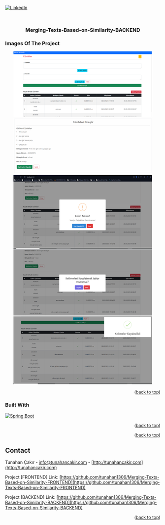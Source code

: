 <a id="readme-top"></a>

[![LinkedIn][linkedin-shield]][linkedin-url]

<!-- PROJECT LOGO -->
<br />
<div align="center">
  <h3 align="center">
    Merging-Texts-Based-on-Similarity-BACKEND
  </h3>
</div>


### Images Of The Project

<div align="center">
  <img src="https://raw.githubusercontent.com/tunahan1306/Merging-Texts-Based-on-Similarity-FRONTEND/main/images/1.png" name="image-name" width="450px">
    <img src="https://raw.githubusercontent.com/tunahan1306/Merging-Texts-Based-on-Similarity-FRONTEND/main/images/2.png" name="image-name" width="450px">
    <img src="https://raw.githubusercontent.com/tunahan1306/Merging-Texts-Based-on-Similarity-FRONTEND/main/images/3.png" name="image-name" width="450px">
    <img src="https://raw.githubusercontent.com/tunahan1306/Merging-Texts-Based-on-Similarity-FRONTEND/main/images/4.png" name="image-name" width="450px">
    <img src="https://raw.githubusercontent.com/tunahan1306/Merging-Texts-Based-on-Similarity-FRONTEND/main/images/5.png" name="image-name" width="450px"> 
      
</div>

<p align="right">(<a href="#readme-top">back to top</a>)</p>




### Built With

[![Spring Boot][React]][React-url]


<p align="right">(<a href="#readme-top">back to top</a>)</p>

<p align="right">(<a href="#readme-top">back to top</a>)</p>


<!-- CONTACT -->
## Contact

Tunahan Çakır - info@tunahancakir.com - [http://tunahancakir.com](http://tunahancakir.com)

Project [FRONTEND] Link: [https://github.com/tunahan1306/Merging-Texts-Based-on-Similarity-FRONTEND](https://github.com/tunahan1306/Merging-Texts-Based-on-Similarity-FRONTEND)

Project [BACKEND] Link: [https://github.com/tunahan1306/Merging-Texts-Based-on-Similarity-BACKEND](https://github.com/tunahan1306/Merging-Texts-Based-on-Similarity-BACKEND)

<p align="right">(<a href="#readme-top">back to top</a>)</p>


<!-- MARKDOWN LINKS & IMAGES -->
[linkedin-shield]: https://img.shields.io/badge/-LinkedIn-black.svg?style=for-the-badge&logo=linkedin&colorB=555
[linkedin-url]: https://www.linkedin.com/in/tunahan-çakir-8ab376213/
[React]: https://img.shields.io/badge/SPRİNG_BOOT-20232A?style=for-the-badge&logo=spring&logoColor=6DB33F
[React-url]: https://spring.io

